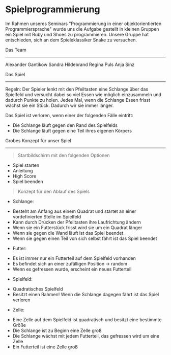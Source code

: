 Spielprogrammierung
===================

Im Rahmen unseres Seminars "Programmierung in einer objektorientierten Programmiersprache" wurde uns die Aufgabe gestellt in kleinen Gruppen ein Spiel mit Ruby und Shoes zu programmieren. 
Unsere Gruppe hat entschieden, sich an dem Spieleklassiker Snake zu versuchen. 

Das Team
________

Alexander Gantikow
Sandra Hildebrand
Regina Puls 
Anja Sinz 


Das Spiel 
_________

Regeln: 
Der Spieler lenkt mit den Pfeiltasten eine Schlange über das Spielfeld und versucht dabei so viel Essen wie möglich einzusammeln und dadurch Punkte zu holen. 
Jedes Mal, wenn die Schlange Essen frisst wächst sie ein Stück. Dadurch wir sie immer länger. 

Das Spiel ist verloren, wenn einer der folgenden Fälle eintritt: 
* Die Schlange läuft gegen den Rand des Spielfelds
* Die Schlange läuft gegen eine Teil ihres eigenen Körpers

Grobes Konzept für unser Spiel
______________________________

> Startbildschirm mit den folgenden Optionen 
* Spiel starten 
* Anleitung 
* High Score
* Spiel beenden 


> Konzept für den Ablauf des Spiels

* Schlange: 
- Besteht am Anfang aus einem Quadrat und startet an einer vordefinierten Stelle im Spielfeld 
- Kann durch Drücken der Pfeiltasten ihre Laufrichtung ändern
- Wenn sie ein Futterstück frisst wird sie um ein Quadrat länger
- Wenn sie gegen die Wand läuft ist das Spiel beendet. 
- Wenn sie gegen einen Teil von sich selbst fährt ist das Spiel beendet

* Futter: 
- Es ist immer nur ein Futterteil auf dem Spielfeld vorhanden 
- Es befindet sich an einer zufälligen Position -> random 
- Wenn es gefressen wurde, erscheint ein neues Futterteil

* Spielfeld: 
- Quadratisches Spielfeld 
- Besitzt einen Rahmen! Wenn die Schlange dagegen fährt ist das Spiel verloren

* Zelle: 
- Eine Zelle auf dem Spielfeld ist quadratisch und besitzt eine bestimmte Größe 
- Die Schlange ist zu Beginn eine Zelle groß 
- Die Schlange wächst mit jedem Futterteil, das gefressen wird um eine Zelle
- Ein Futterteil ist eine Zelle groß 
